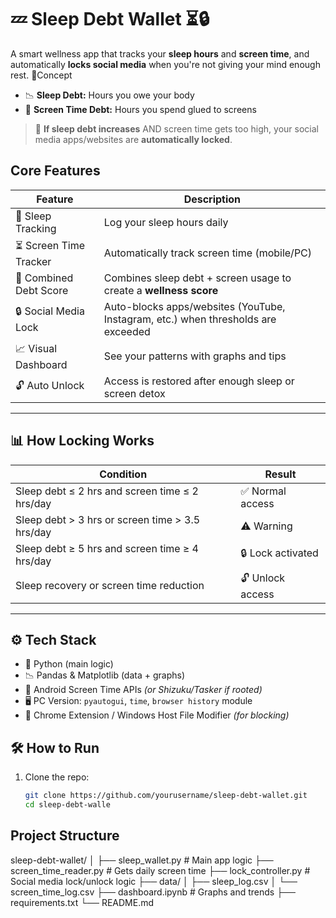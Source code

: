 # 💤 Sleep Debt Wallet  ⏳🔒

A smart wellness app that tracks your **sleep hours** and **screen time**, and automatically **locks social media** when you're not giving your mind enough rest.
🧠Concept
- 📉 **Sleep Debt:** Hours you owe your body
- 📱 **Screen Time Debt:** Hours you spend glued to screens

> 🔐 **If sleep debt increases** AND screen time gets too high, your social media apps/websites are **automatically locked**.
> 
## Core Features

| Feature                      | Description |
|-----------------------------|-------------|
| 🛌 Sleep Tracking           | Log your sleep hours daily |
| ⏳ Screen Time Tracker       | Automatically track screen time (mobile/PC) |
| 🧮 Combined Debt Score       | Combines sleep debt + screen usage to create a **wellness score** |
| 🔒 Social Media Lock         | Auto-blocks apps/websites (YouTube, Instagram, etc.) when thresholds are exceeded |
| 📈 Visual Dashboard          | See your patterns with graphs and tips |
| 🔓 Auto Unlock               | Access is restored after enough sleep or screen detox |

---

## 📊 How Locking Works

| Condition | Result |
|----------|--------|
| Sleep debt ≤ 2 hrs and screen time ≤ 2 hrs/day | ✅ Normal access |
| Sleep debt > 3 hrs or screen time > 3.5 hrs/day | ⚠️ Warning |
| Sleep debt ≥ 5 hrs and screen time ≥ 4 hrs/day | 🔒 Lock activated |
| Sleep recovery or screen time reduction | 🔓 Unlock access |

---

## ⚙️ Tech Stack

- 🐍 Python (main logic)
- 📉 Pandas & Matplotlib (data + graphs)
- 📱 Android Screen Time APIs *(or Shizuku/Tasker if rooted)*
- 🖥️ PC Version: `pyautogui`, `time`, `browser history` module
- 🔐 Chrome Extension / Windows Host File Modifier *(for blocking)*

## 🛠️ How to Run

1. Clone the repo:
   ```bash
   git clone https://github.com/yourusername/sleep-debt-wallet.git
   cd sleep-debt-walle
## Project Structure 
sleep-debt-wallet/
│
├── sleep_wallet.py          # Main app logic
├── screen_time_reader.py    # Gets daily screen time
├── lock_controller.py       # Social media lock/unlock logic
├── data/
│   ├── sleep_log.csv
│   └── screen_time_log.csv
├── dashboard.ipynb          # Graphs and trends
├── requirements.txt
└── README.md
